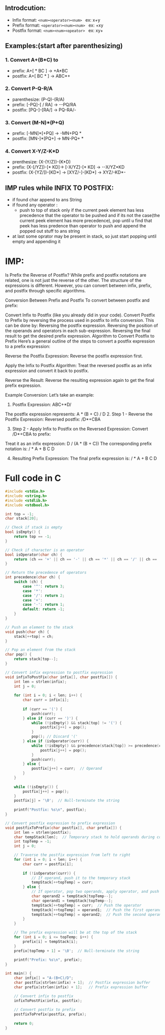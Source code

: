 ## Introdcution:
- Infix format: ```<num><operator><num> ``` ex: x+y
- Prefix format: ```<operator><num><num> ``` ex: +xy
- Postfix format: ```<num><num><opeator> ``` ex: xy+


## Examples:(start after parenthesizing)

### 1. Convert A+(B*C) to
- prefix:  A+[ * BC ] -> +A*BC
- postfix: A+[ BC * ] -> ABC*+

### 2. Convert P-Q-R/A
- parenthesize: (P-Q)-(R/A)
- prefix: [-PQ]-[ / RA]  -> --PQ/RA
- postfix: [PQ-]-[RA/] -> PQ-RA/- 

### 3. Convert (M-N)*(P+Q)
- prefix: [-MN]*[+PQ] -> -MN+PQ *
- postfix: [MN-]*[PQ+] -> MN-PQ+ *

### 4. Convert X-Y/Z-K*D
- prenthesize: (X-(Y/Z))-(K*D)
- prefix: (X-[/YZ])-[* KD]-> [-X/YZ]-[* KD] -> --X/YZ*KD
- postfix: (X-[YZ/])-[KD*] -> [XYZ/-]-[KD*] -> XYZ/-KD*-



## IMP rules while INFIX TO POSTFIX:
- if found char append to ans String
- if found any operator :
  - push to top of stack only if the current peek element has less precedence that the operator to be pushed and  if its not the case(the current peek element has more precedence), pop until u find that peek has less predence than operator to push and append the popped out stuff to ans string
- at last some oprator may be present in stack, so just start popping until empty and appending it



# IMP:
Is Prefix the Reverse of Postfix?
While prefix and postfix notations are related, one is not just the reverse of the other. The structure of the expressions is different. However, you can convert between infix, prefix, and postfix through specific algorithms.

Conversion Between Prefix and Postfix
To convert between postfix and prefix:

Convert Infix to Postfix (like you already did in your code).
Convert Postfix to Prefix by reversing the process used in postfix to infix conversion. This can be done by:
Reversing the postfix expression.
Reversing the position of the operands and operators in each sub-expression.
Reversing the final result to get the desired prefix expression.
Algorithm to Convert Postfix to Prefix
Here’s a general outline of the steps to convert a postfix expression to a prefix expression:

Reverse the Postfix Expression: Reverse the postfix expression first.

Apply the Infix to Postfix Algorithm: Treat the reversed postfix as an infix expression and convert it back to postfix.

Reverse the Result: Reverse the resulting expression again to get the final prefix expression.

Example Conversion:
Let’s take an example:

1. Postfix Expression:
ABC+*D/

The postfix expression represents:
A * (B + C) / D
2. Step 1 - Reverse the Postfix Expression:
Reversed postfix:
/D*+CBA

3. Step 2 - Apply Infix to Postfix on the Reversed Expression:
Convert /D*+CBA to prefix:

Treat it as an infix expression:
D / (A * (B + C))
The corresponding prefix notation is:
/ * A + B C D

4. Resulting Prefix Expression:
The final prefix expression is:
/ * A + B C D


# Full code in C
```C
#include <stdio.h>
#include <string.h>
#include <stdlib.h>
#include <stdbool.h>

int top = -1;
char stack[20];

// Check if stack is empty
bool isEmpty() {
    return top == -1;
}

// Check if character is an operator
bool isOperator(char ch) {
    return (ch == '+' || ch == '-' || ch == '*' || ch == '/' || ch == '^');
}

// Return the precedence of operators
int precedence(char ch) {
    switch (ch) {
        case '^': return 3;
        case '*':
        case '/': return 2;
        case '+':
        case '-': return 1;
        default: return -1;
    }
}

// Push an element to the stack
void push(char ch) {
    stack[++top] = ch;
}

// Pop an element from the stack
char pop() {
    return stack[top--];
}

// Convert infix expression to postfix expression
void infixToPostFix(char infix[], char postfix[]) {
    int len = strlen(infix);
    int j = 0;
    
    for (int i = 0; i < len; i++) {
        char curr = infix[i];
        
        if (curr == '(') {
            push(curr);
        } else if (curr == ')') {
            while (!isEmpty() && stack[top] != '(') {
                postfix[j++] = pop();
            }
            pop(); // Discard '('
        } else if (isOperator(curr)) {
            while (!isEmpty() && precedence(stack[top]) >= precedence(curr)) {
                postfix[j++] = pop();
            }
            push(curr);
        } else {
            postfix[j++] = curr;  // Operand
        }
    }
    
    while (!isEmpty()) {
        postfix[j++] = pop();
    }
    postfix[j] = '\0';  // Null-terminate the string
    
    printf("Postfix: %s\n", postfix);
}

// Convert postfix expression to prefix expression
void postfixToPrefix(char postfix[], char prefix[]) {
    int len = strlen(postfix);
    char tempStack[len];  // Temporary stack to hold operands during conversion
    int topTemp = -1;
    int j = 0;

    // Traverse the postfix expression from left to right
    for (int i = 0; i < len; i++) {
        char curr = postfix[i];
        
        if (!isOperator(curr)) {
            // If operand, push it to the temporary stack
            tempStack[++topTemp] = curr;
        } else {
            // If operator, pop two operands, apply operator, and push the result
            char operand2 = tempStack[topTemp--];
            char operand1 = tempStack[topTemp--];
            tempStack[++topTemp] = curr;  // Push the operator
            tempStack[++topTemp] = operand1;  // Push the first operand
            tempStack[++topTemp] = operand2;  // Push the second operand
        }
    }

    // The prefix expression will be at the top of the stack
    for (int i = 0; i <= topTemp; i++) {
        prefix[i] = tempStack[i];
    }
    prefix[topTemp + 1] = '\0';  // Null-terminate the string
    
    printf("Prefix: %s\n", prefix);
}

int main() {
    char infix[] = "A-(B+C)/D";
    char postfix[strlen(infix) + 1];  // Postfix expression buffer
    char prefix[strlen(infix) + 1];   // Prefix expression buffer

    // Convert infix to postfix
    infixToPostFix(infix, postfix);
    
    // Convert postfix to prefix
    postfixToPrefix(postfix, prefix);
    
    return 0;
}


```